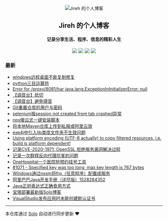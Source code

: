 <p align="center"><img alt="Jireh 的个人博客" src="https://img.hacpai.com/avatar/1532946657098_1532946825204.jpeg"></p><h2 align="center">
Jireh 的个人博客
</h2>

<h4 align="center">记录分享生活、程序、信息的精彩人生</h4>
<p align="center"><a title="Jireh 的个人博客" target="_blank" href="https://github.com/Jireh012/solo-blog"><img src="https://img.shields.io/github/last-commit/Jireh012/solo-blog.svg?style=flat-square&color=FF9900"></a>
<a title="GitHub repo size in bytes" target="_blank" href="https://github.com/Jireh012/solo-blog"><img src="https://img.shields.io/github/repo-size/Jireh012/solo-blog.svg?style=flat-square"></a>
<a title="Solo Version" target="_blank" href="https://github.com/88250/solo/releases"><img src="https://img.shields.io/badge/solo-4.3.1-f1e05a.svg?style=flat-square&color=blueviolet"></a>
<a title="Hits" target="_blank" href="https://github.com/88250/hits"><img src="https://hits.b3log.org/Jireh012/solo-blog.svg"></a></p>

### 最新

* [windows远程桌面不能复制修复](https://www.lyile.cn/articles/2021/01/20/1611130676211.html)
* [python三目运算符](https://www.lyile.cn/articles/2021/01/20/1611109038173.html)
* [Error for /proxy/8081/har java.lang.ExceptionInInitializerError: null](https://www.lyile.cn/articles/2021/01/19/1611038666638.html)
* [【调音台】低切](https://www.lyile.cn/articles/2021/01/13/1610527838719.html)
* [【调音台】避免啸音](https://www.lyile.cn/articles/2021/01/13/1610521740188.html)
* [Git重置仓库的用户与密码](https://www.lyile.cn/articles/2021/01/12/1610442291930.html)
* [selenium报session not created from tab crashed异常](https://www.lyile.cn/articles/2021/01/08/1610070862654.html)
* [nps傻瓜式一键安装脚本](https://www.lyile.cn/articles/2020/12/16/1608098400665.html)
* [将本地Maven仓库上传到私服或阿里云效](https://www.lyile.cn/articles/2020/12/15/1608026194112.html)
* [exe4j中引入lib类库文件夹不生效问题](https://www.lyile.cn/articles/2020/12/15/1608019261863.html)
* [Using platform encoding (UTF-8 actually) to copy filtered resources, i.e. build is platform dependent!](https://www.lyile.cn/articles/2020/12/11/1607653217353.html)
* [记录CVE-2020-1971: OpenSSL 拒绝服务漏洞解决过程](https://www.lyile.cn/articles/2020/12/10/1607587862347.html)
* [记录一次群辉反向代理坑爹的问题](https://www.lyile.cn/articles/2020/12/10/1607584680741.html)
* [OneHospital一个医院抢预约挂号工具](https://www.lyile.cn/articles/2020/12/10/1607569851989.html)
* [#1071 - Specified key was too long; max key length is 767 bytes](https://www.lyile.cn/articles/2020/12/02/1606893127977.html)
* [Windows通过nssm将frp（任意程序）配置成服务](https://www.lyile.cn/articles/2020/12/01/1606811304022.html)
* [ 阿里巴巴Java开发手册（详尽版）1528284352](https://www.lyile.cn/articles/2020/11/27/1606458186698.html)
* [Java正则表达式正确食用方式](https://www.lyile.cn/articles/2020/11/26/1606379798134.html)
* [宝塔部署最新版Solo博客](https://www.lyile.cn/articles/2020/11/20/1605840328957.html)
* [VisualStudio发布应用时未能创建默认证书](https://www.lyile.cn/articles/2020/11/16/1605492931586.html)



---

本仓库通过 [Solo](https://github.com/88250/solo) 自动进行同步更新 ❤️ 